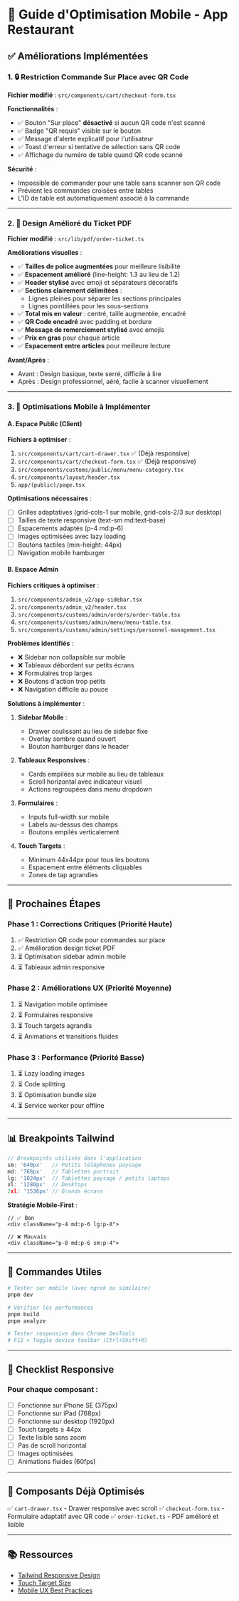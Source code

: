 # 📱 Guide d'Optimisation Mobile - App Restaurant

## ✅ Améliorations Implémentées

### 1. 🔒 Restriction Commande Sur Place avec QR Code
**Fichier modifié** : `src/components/cart/checkout-form.tsx`

**Fonctionnalités** :
- ✅ Bouton "Sur place" **désactivé** si aucun QR code n'est scanné
- ✅ Badge "QR requis" visible sur le bouton
- ✅ Message d'alerte explicatif pour l'utilisateur
- ✅ Toast d'erreur si tentative de sélection sans QR code
- ✅ Affichage du numéro de table quand QR code scanné

**Sécurité** :
- Impossible de commander pour une table sans scanner son QR code
- Prévient les commandes croisées entre tables
- L'ID de table est automatiquement associé à la commande

---

### 2. 🎨 Design Amélioré du Ticket PDF
**Fichier modifié** : `src/lib/pdf/order-ticket.ts`

**Améliorations visuelles** :
- ✅ **Tailles de police augmentées** pour meilleure lisibilité
- ✅ **Espacement amélioré** (line-height: 1.3 au lieu de 1.2)
- ✅ **Header stylisé** avec emoji et séparateurs décoratifs
- ✅ **Sections clairement délimitées** :
  - Lignes pleines pour séparer les sections principales
  - Lignes pointillées pour les sous-sections
- ✅ **Total mis en valeur** : centré, taille augmentée, encadré
- ✅ **QR Code encadré** avec padding et bordure
- ✅ **Message de remerciement stylisé** avec emojis
- ✅ **Prix en gras** pour chaque article
- ✅ **Espacement entre articles** pour meilleure lecture

**Avant/Après** :
- Avant : Design basique, texte serré, difficile à lire
- Après : Design professionnel, aéré, facile à scanner visuellement

---

### 3. 📱 Optimisations Mobile à Implémenter

#### A. Espace Public (Client)

**Fichiers à optimiser** :
1. `src/components/cart/cart-drawer.tsx` ✅ (Déjà responsive)
2. `src/components/cart/checkout-form.tsx` ✅ (Déjà responsive)
3. `src/components/customs/public/menu/menu-category.tsx`
4. `src/components/layout/header.tsx`
5. `app/(public)/page.tsx`

**Optimisations nécessaires** :
- [ ] Grilles adaptatives (grid-cols-1 sur mobile, grid-cols-2/3 sur desktop)
- [ ] Tailles de texte responsive (text-sm md:text-base)
- [ ] Espacements adaptés (p-4 md:p-6)
- [ ] Images optimisées avec lazy loading
- [ ] Boutons tactiles (min-height: 44px)
- [ ] Navigation mobile hamburger

#### B. Espace Admin

**Fichiers critiques à optimiser** :
1. `src/components/admin_v2/app-sidebar.tsx`
2. `src/components/admin_v2/header.tsx`
3. `src/components/customs/admin/orders/order-table.tsx`
4. `src/components/customs/admin/menu/menu-table.tsx`
5. `src/components/customs/admin/settings/personnel-management.tsx`

**Problèmes identifiés** :
- ❌ Sidebar non collapsible sur mobile
- ❌ Tableaux débordent sur petits écrans
- ❌ Formulaires trop larges
- ❌ Boutons d'action trop petits
- ❌ Navigation difficile au pouce

**Solutions à implémenter** :
1. **Sidebar Mobile** :
   - Drawer coulissant au lieu de sidebar fixe
   - Overlay sombre quand ouvert
   - Bouton hamburger dans le header

2. **Tableaux Responsives** :
   - Cards empilées sur mobile au lieu de tableaux
   - Scroll horizontal avec indicateur visuel
   - Actions regroupées dans menu dropdown

3. **Formulaires** :
   - Inputs full-width sur mobile
   - Labels au-dessus des champs
   - Boutons empilés verticalement

4. **Touch Targets** :
   - Minimum 44x44px pour tous les boutons
   - Espacement entre éléments cliquables
   - Zones de tap agrandies

---

## 🎯 Prochaines Étapes

### Phase 1 : Corrections Critiques (Priorité Haute)
1. ✅ Restriction QR code pour commandes sur place
2. ✅ Amélioration design ticket PDF
3. ⏳ Optimisation sidebar admin mobile
4. ⏳ Tableaux admin responsive

### Phase 2 : Améliorations UX (Priorité Moyenne)
1. ⏳ Navigation mobile optimisée
2. ⏳ Formulaires responsive
3. ⏳ Touch targets agrandis
4. ⏳ Animations et transitions fluides

### Phase 3 : Performance (Priorité Basse)
1. ⏳ Lazy loading images
2. ⏳ Code splitting
3. ⏳ Optimisation bundle size
4. ⏳ Service worker pour offline

---

## 📊 Breakpoints Tailwind

```typescript
// Breakpoints utilisés dans l'application
sm: '640px'   // Petits téléphones paysage
md: '768px'   // Tablettes portrait
lg: '1024px'  // Tablettes paysage / petits laptops
xl: '1280px'  // Desktops
2xl: '1536px' // Grands écrans
```

**Stratégie Mobile-First** :
```tsx
// ✅ Bon
<div className="p-4 md:p-6 lg:p-8">

// ❌ Mauvais
<div className="p-8 md:p-6 sm:p-4">
```

---

## 🔧 Commandes Utiles

```bash
# Tester sur mobile (avec ngrok ou similaire)
pnpm dev

# Vérifier les performances
pnpm build
pnpm analyze

# Tester responsive dans Chrome DevTools
# F12 > Toggle device toolbar (Ctrl+Shift+M)
```

---

## 📝 Checklist Responsive

### Pour chaque composant :
- [ ] Fonctionne sur iPhone SE (375px)
- [ ] Fonctionne sur iPad (768px)
- [ ] Fonctionne sur desktop (1920px)
- [ ] Touch targets ≥ 44px
- [ ] Texte lisible sans zoom
- [ ] Pas de scroll horizontal
- [ ] Images optimisées
- [ ] Animations fluides (60fps)

---

## 🎨 Composants Déjà Optimisés

✅ `cart-drawer.tsx` - Drawer responsive avec scroll
✅ `checkout-form.tsx` - Formulaire adaptatif avec QR code
✅ `order-ticket.ts` - PDF amélioré et lisible

---

## 📚 Ressources

- [Tailwind Responsive Design](https://tailwindcss.com/docs/responsive-design)
- [Touch Target Size](https://web.dev/tap-targets/)
- [Mobile UX Best Practices](https://www.nngroup.com/articles/mobile-ux/)
